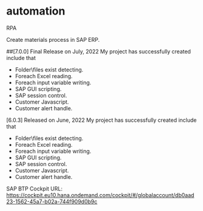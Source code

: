 # automation
RPA

Create materials process in SAP ERP.

##[7.0.0] Final Release on July, 2022
My project has successfully created include that 
- Folder\files exist detecting.
- Foreach Excel reading.
- Foreach input variable writing.
- SAP GUI scripting.
- SAP session control.
- Customer Javascript.
- Customer alert handle.

[6.0.3] Released on June, 2022
My project has successfully created include that 
- Folder\files exist detecting.
- Foreach Excel reading.
- Foreach input variable writing.
- SAP GUI scripting.
- SAP session control.
- Customer Javascript.
- Customer alert handle.

SAP BTP Cockpit URL:
https://cockpit.eu10.hana.ondemand.com/cockpit/#/globalaccount/db0aad23-1562-45a7-b02a-744f909d0b9c
